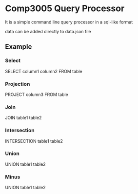 # Comp3005 Query Processor

It is a simple command line query processor in a sql-like format

data can be added directly to data.json file

## Example

### Select
SELECT column1 column2 FROM table

### Projection
PROJECT column3 FROM table

### Join
JOIN table1 table2

### Intersection
INTERSECTION table1 table2

### Union
UNION table1 table2

### Minus
UNION table1 table2